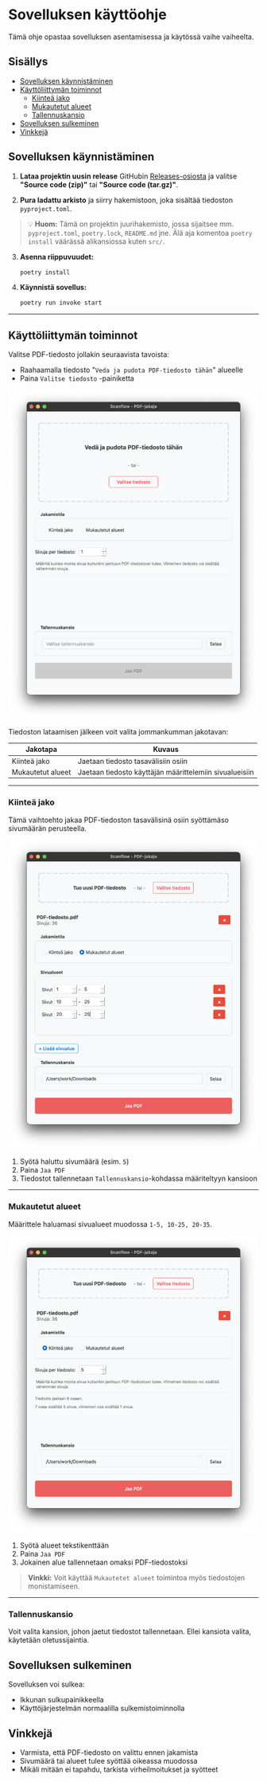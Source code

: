 # Sovelluksen käyttöohje

Tämä ohje opastaa sovelluksen asentamisessa ja käytössä vaihe vaiheelta. 



## Sisällys
- [Sovelluksen käynnistäminen](#sovelluksen-käynnistäminen)
- [Käyttöliittymän toiminnot](#käyttöliittymän-toiminnot)
  - [Kiinteä jako](#kiinteä-jako)
  - [Mukautetut alueet](#mukautetut-alueet)
  - [Tallennuskansio](#tallennuskansio)
- [Sovelluksen sulkeminen](#sovelluksen-sulkeminen)
- [Vinkkejä](#vinkkejä)

## Sovelluksen käynnistäminen

1. **Lataa projektin uusin release** GitHubin [Releases-osiosta](https://github.com/gabrot/ot-harjoitustyo/releases/latest) ja valitse **"Source code (zip)"** tai **"Source code (tar.gz)"**.

2. **Pura ladattu arkisto** ja siirry hakemistoon, joka sisältää tiedoston `pyproject.toml`.

> 💡 **Huom:** Tämä on projektin juurihakemisto, jossa sijaitsee mm. `pyproject.toml`, `poetry.lock`, `README.md` jne. Älä aja komentoa `poetry install` väärässä alikansiossa kuten `src/`.

3. **Asenna riippuvuudet:**

   ```bash
   poetry install
   ```

4. **Käynnistä sovellus:**

   ```bash
   poetry run invoke start
   ```

---

## Käyttöliittymän toiminnot

Valitse PDF-tiedosto jollakin seuraavista tavoista:
- Raahaamalla tiedosto  "`Veda ja pudota PDF-tiedosto tähän`" alueelle
- Paina `Valitse tiedosto` -painiketta

![Sovelluksen pääikkuna](kuvat/sovelluksen_paaikkuna.png)

Tiedoston lataamisen jälkeen voit valita jommankumman jakotavan:

| Jakotapa              | Kuvaus                                      |
|-----------------------|----------------------------------------------|
| Kiinteä jako          | Jaetaan tiedosto tasavälisiin osiin         |
| Mukautetut alueet     | Jaetaan tiedosto käyttäjän määrittelemiin sivualueisiin |

---

### Kiinteä jako
Tämä vaihtoehto jakaa PDF-tiedoston tasavälisinä osiin syöttämäso sivumäärän perusteella.

![Kiinteän jaon näkymä](kuvat/kiintean_jaon_valintaikkuna.png)

1. Syötä haluttu sivumäärä (esim. `5`)
2. Paina `Jaa PDF`
3. Tiedostot tallennetaan `Tallennuskansio`-kohdassa määriteltyyn kansioon 

---

### Mukautetut alueet

Määrittele haluamasi sivualueet muodossa `1-5, 10-25, 20-35`.

![Mukautettujen alueiden näkymä](kuvat/mukautettujen_alueiden_valintaikkuna.png)

1. Syötä alueet tekstikenttään
2. Paina `Jaa PDF`
3. Jokainen alue tallennetaan omaksi PDF-tiedostoksi


> **Vinkki:** Voit käyttää `Mukautetet alueet` toimintoa myös tiedostojen monistamiseen. 
---

### Tallennuskansio

Voit valita kansion, johon jaetut tiedostot tallennetaan. Ellei kansiota valita, käytetään oletussijaintia.

## Sovelluksen sulkeminen

Sovelluksen voi sulkea:
- Ikkunan sulkupainikkeella
- Käyttöjärjestelmän normaalilla sulkemistoiminnolla

## Vinkkejä

- Varmista, että PDF-tiedosto on valittu ennen jakamista
- Sivumäärä tai alueet tulee syöttää oikeassa muodossa
- Mikäli mitään ei tapahdu, tarkista virheilmoitukset ja syötteet
